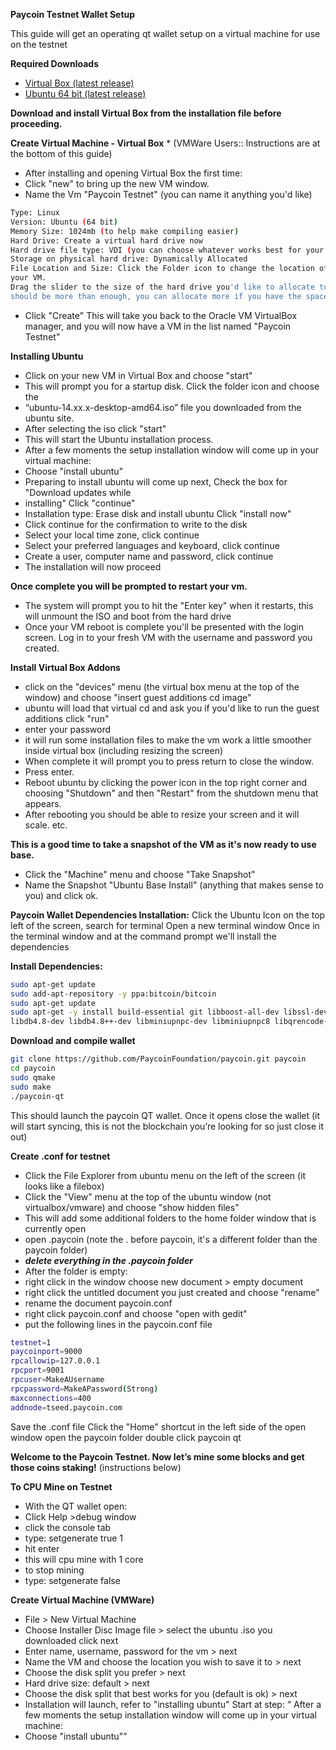 **Paycoin Testnet Wallet Setup**

This guide will get an operating qt wallet setup on a virtual machine for use on the testnet

**Required Downloads**
- [Virtual Box (latest release)](https://www.virtualbox.org/wiki/Downloads "Virtual Box")
- [Ubuntu 64 bit (latest release)](http://www.ubuntu.com/download/desktop)

**Download and install Virtual Box from the installation file before proceeding.**

**Create Virtual Machine - Virtual Box** * (VMWare Users:: Instructions are at the bottom of this guide)
- After installing and opening Virtual Box the first time:
- Click "new" to bring up the new VM window.
- Name the Vm "Paycoin Testnet" (you can name it anything you'd like)
```bash
Type: Linux
Version: Ubuntu (64 bit)
Memory Size: 1024mb (to help make compiling easier)
Hard Drive: Create a virtual hard drive now
Hard drive file type: VDI (you can choose whatever works best for your situation)
Storage on physical hard drive: Dynamically Allocated
File Location and Size: Click the Folder icon to change the location of the file that will house
your VM.
Drag the slider to the size of the hard drive you'd like to allocate to the VM (the 8gb default
should be more than enough, you can allocate more if you have the space)
```
- Click "Create"
This will take you back to the Oracle VM VirtualBox manager, and you will now have a VM in
the list named "Paycoin Testnet"

**Installing Ubuntu**
- Click on your new VM in Virtual Box and choose "start"
- This will prompt you for a startup disk. Click the folder icon and choose the
- “ubuntu-14.xx.x-desktop-amd64.iso” file you downloaded from the ubuntu site.
- After selecting the iso click "start"
- This will start the Ubuntu installation process.
- After a few moments the setup installation window will come up in your virtual machine:
- Choose "install ubuntu"
- Preparing to install ubuntu will come up next, Check the box for "Download updates while
- installing" Click "continue"
- Installation type: Erase disk and install ubuntu Click "install now"
- Click continue for the confirmation to write to the disk
- Select your local time zone, click continue
- Select your preferred languages and keyboard, click continue
- Create a user, computer name and password, click continue
- The installation will now proceed

**Once complete you will be prompted to restart your vm.**
- The system will prompt you to hit the "Enter key" when it restarts, this will unmount the ISO
and boot from the hard drive
- Once your VM reboot is complete you'll be presented with the login screen.
Log in to your fresh VM with the username and password you created.

**Install Virtual Box Addons**
- click on the "devices" menu (the virtual box menu at the top of the window) and choose
"insert guest additions cd image"
- ubuntu will load that virtual cd and ask you if you'd like to run the guest additions
click "run"
- enter your password
- it will run some installation files to make the vm work a little smoother inside virtual box
(including resizing the screen)
- When complete it will prompt you to press return to close the window.
- Press enter.
- Reboot ubuntu by clicking the power icon in the top right corner and choosing "Shutdown"
and then "Restart" from the shutdown menu that appears.
- After rebooting you should be able to resize your screen and it will scale. etc.

**This is a good time to take a snapshot of the VM as it's now ready to use base.**
- Click the "Machine" menu and choose "Take Snapshot"
- Name the Snapshot "Ubuntu Base Install" (anything that makes sense to you) and click ok.

**Paycoin Wallet Dependencies Installation:**
Click the Ubuntu Icon on the top left of the screen, search for terminal
Open a new terminal window
Once in the terminal window and at the command prompt we'll install the dependencies

**Install Dependencies:**
```bash
sudo apt-get update
sudo add-apt-repository -y ppa:bitcoin/bitcoin
sudo apt-get update
sudo apt-get -y install build-essential git libboost-all-dev libssl-dev qt4-qmake libqt4-dev
libdb4.8-dev libdb4.8++-dev libminiupnpc-dev libminiupnpc8 libqrencode-dev
```

**Download and compile wallet**
```bash
git clone https://github.com/PaycoinFoundation/paycoin.git paycoin
cd paycoin
sudo qmake
sudo make
./paycoin-qt
```
This should launch the paycoin QT wallet.
Once it opens close the wallet (it will start syncing, this is not the blockchain you’re looking for
so just close it out)

**Create .conf for testnet**
- Click the File Explorer from ubuntu menu on the left of the screen (it looks like a filebox)
- Click the "View" menu at the top of the ubuntu window (not virtualbox/vmware) and choose
"show hidden files"
- This will add some additional folders to the home folder window that is currently open
- open .paycoin (note the . before paycoin, it's a different folder than the paycoin folder)
- ***delete everything in the .paycoin folder***
- After the folder is empty:
- right click in the window choose new document > empty document
- right click the untitled document you just created and choose "rename"
- rename the document paycoin.conf
- right click paycoin.conf and choose "open with gedit"
- put the following lines in the paycoin.conf file

```bash
testnet=1
paycoinport=9000
rpcallowip=127.0.0.1
rpcport=9001
rpcuser=MakeAUsername
rpcpassword=MakeAPassword(Strong)
maxconnections=400
addnode=tseed.paycoin.com
```
Save the .conf file
Click the "Home" shortcut in the left side of the open window
open the paycoin folder
double click paycoin qt

**Welcome to the Paycoin Testnet. Now let’s mine some blocks and get those coins
staking!** (instructions below)

**To CPU Mine on Testnet**
- With the QT wallet open:
- Click Help >debug window
- click the console tab
- type: setgenerate true 1
- hit enter
- this will cpu mine with 1 core
- to stop mining
- type: setgenerate false

**Create Virtual Machine (VMWare)**
- File > New Virtual Machine
- Choose Installer Disc Image file > select the ubuntu .iso you downloaded click next
- Enter name, username, password for the vm > next
- Name the VM and choose the location you wish to save it to > next
- Choose the disk split you prefer > next
- Hard drive size: default > next
- Choose the disk split that best works for you (default is ok) > next
- Installation will launch, refer to "installing ubuntu" Start at step: “ After a few moments the setup installation window will come up in your virtual machine:
- Choose "install ubuntu"”
